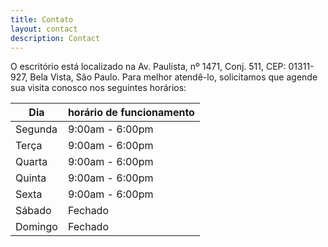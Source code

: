 ```yaml
---
title: Contato
layout: contact
description: Contact
---
```


O escritório está localizado na Av. Paulista, nº 1471, Conj. 511, CEP: 01311-927, Bela Vista, São Paulo. Para melhor atendê-lo, solicitamos que agende sua visita conosco nos seguintes horários:



| Dia       | horário de funcionamento  |
| --------- | --------------- |
| Segunda   | 9:00am - 6:00pm |
| Terça     | 9:00am - 6:00pm |
| Quarta    | 9:00am - 6:00pm |
| Quinta    | 9:00am - 6:00pm |
| Sexta     | 9:00am - 6:00pm         |
| Sábado    | Fechado          |
| Domingo   | Fechado          |
